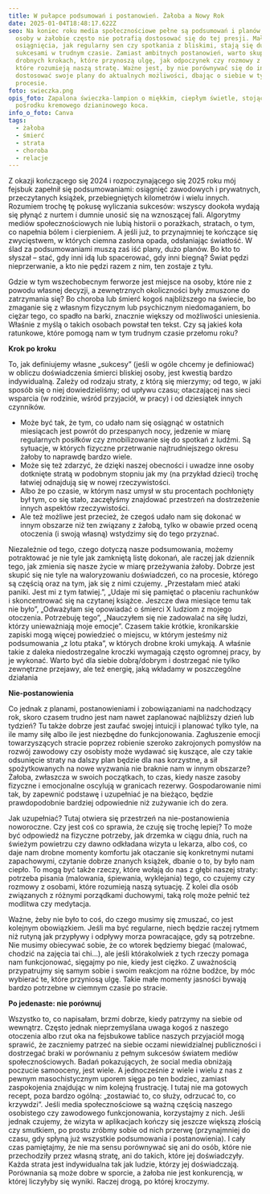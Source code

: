 ```yaml
---
title: W pułapce podsumowań i postanowień. Żałoba a Nowy Rok
date: 2025-01-04T18:48:17.622Z
seo: Na koniec roku media społecznościowe pełne są podsumowań i planów, ale
  osoby w żałobie często nie potrafią dostosować się do tej presji. Małe
  osiągnięcia, jak regularny sen czy spotkania z bliskimi, stają się dużymi
  sukcesami w trudnym czasie. Zamiast ambitnych postanowień, warto skupić się na
  drobnych krokach, które przynoszą ulgę, jak odpoczynek czy rozmowy z osobami,
  które rozumieją naszą stratę. Ważne jest, by nie porównywać się do innych i
  dostosować swoje plany do aktualnych możliwości, dbając o siebie w tym
  procesie.
foto: swieczka.png
opis_foto: Zapalona świeczka-lampion o miękkim, ciepłym świetle, stojąca
  pośrodku kremowego dzianinowego koca.
info_o_foto: Canva
tags:
  - żałoba
  - śmierć
  - strata
  - choroba
  - relacje
---
```

Z okazji kończącego się 2024 i rozpoczynającego się 2025 roku mój fejsbuk zapełnił się podsumowaniami: osiągnięć zawodowych i prywatnych, przeczytanych książek, przebiegniętych kilometrów i wielu innych. Rozumiem trochę tę pokusę wyliczania sukcesów: wszyscy dookoła wydają się płynąć z nurtem i dumnie unosić się na wznoszącej fali. Algorytmy mediów społecznościowych nie lubią historii o porażkach, stratach, o tym, co napełnia bólem i cierpieniem. A jeśli już, to przynajmniej te kończące się zwycięstwem, w których ciemna zasłona opada, odsłaniając światłość. W ślad za podsumowaniami muszą zaś iść plany, dużo planów. Bo kto to słyszał – stać, gdy inni idą lub spacerować, gdy inni biegną? Świat pędzi nieprzerwanie, a kto nie pędzi razem z nim, ten zostaje z tyłu.

Gdzie w tym wszechobecnym ferworze jest miejsce na osoby, które nie z powodu własnej decyzji, a zewnętrznych okoliczności były zmuszone do zatrzymania się? Bo choroba lub śmierć kogoś najbliższego na świecie, bo zmaganie się z własnym fizycznym lub psychicznym niedomaganiem, bo ciężar tego, co spadło na barki, znacznie większy od możliwości uniesienia. Właśnie z myślą o takich osobach powstał ten tekst. Czy są jakieś koła ratunkowe, które pomogą nam w tym trudnym czasie przełomu roku?

**Krok po kroku**

To, jak definiujemy własne „sukcesy” (jeśli w ogóle chcemy je definiować) w obliczu doświadczenia śmierci bliskiej osoby, jest kwestią bardzo indywidualną. Zależy od rodzaju straty, z którą się mierzymy; od tego, w jaki sposób się o niej dowiedzieliśmy; od upływu czasu; otaczającej nas sieci wsparcia (w rodzinie, wśród przyjaciół, w pracy) i od dziesiątek innych czynników.

* Może być tak, że tym, co udało nam się osiągnąć w ostatnich miesiącach jest powrót do przespanych nocy, jedzenie w miarę regularnych posiłków czy zmobilizowanie się do spotkań z ludźmi. Są sytuacje, w których fizyczne przetrwanie najtrudniejszego okresu żałoby to naprawdę bardzo wiele.
* Może się też zdarzyć, że dzięki naszej obecności i uwadze inne osoby dotknięte stratą w podobnym stopniu jak my (na przykład dzieci) trochę łatwiej odnajdują się w nowej rzeczywistości.
* Albo że po czasie, w którym nasz umysł w stu procentach pochłonięty był tym, co się stało, zaczęłyśmy znajdować przestrzeń na dostrzeżenie innych aspektów rzeczywistości.
* Ale też możliwe jest przecież, że czegoś udało nam się dokonać w innym obszarze niż ten związany z żałobą, tylko w obawie przed oceną otoczenia (i swoją własną) wstydzimy się do tego przyznać.

Niezależnie od tego, czego dotyczą nasze podsumowania, możemy potraktować je nie tyle jak zamkniętą listę dokonań, ale raczej jak dziennik tego, jak zmienia się nasze życie w miarę przeżywania żałoby. Dobrze jest skupić się nie tyle na waloryzowaniu doświadczeń, co na procesie, którego są częścią oraz na tym, jak się z nimi czujemy. „Przestałam mieć ataki paniki. Jest mi z tym łatwiej.”, „Udaje mi się pamiętać o płaceniu rachunków i skoncentrować się na czytanej książce. Jeszcze dwa miesiące temu tak nie było”, „Odważyłam się opowiadać o śmierci X ludziom z mojego otoczenia. Potrzebuję tego”, „Nauczyłem się nie zadowalać na siłę ludzi, którzy unieważniają moje emocje”. Czasem takie krótkie, kronikarskie zapiski mogą więcej powiedzieć o miejscu, w którym jesteśmy niż podsumowania „z lotu ptaka”, w których drobne kroki umykają. A właśnie takie z daleka niedostrzegalne kroczki wymagają często ogromnej pracy, by je wykonać. Warto być dla siebie dobrą/dobrym i dostrzegać nie tylko zewnętrzne przejawy, ale też energię, jaką wkładamy w poszczególne działania

**Nie-postanowienia**

Co jednak z planami, postanowieniami i zobowiązaniami na nadchodzący rok, skoro czasem trudno jest nam nawet zaplanować najbliższy dzień lub tydzień? Tu także dobrze jest zaufać swojej intuicji i planować tylko tyle, na ile mamy siłę albo ile jest niezbędne do funkcjonowania. Zagłuszenie emocji towarzyszących stracie poprzez robienie szeroko zakrojonych pomysłów na rozwój zawodowy czy osobisty może wydawać się kuszące, ale czy takie odsunięcie straty na dalszy plan będzie dla nas korzystne, a sił spożytkowanych na nowe wyzwania nie braknie nam w innym obszarze? Żałoba, zwłaszcza w swoich początkach, to czas, kiedy nasze zasoby fizyczne i emocjonalne oscylują w granicach rezerwy. Gospodarowanie nimi tak, by zapewnić podstawę i uzupełniać je na bieżąco, będzie prawdopodobnie bardziej odpowiednie niż zużywanie ich do zera.

Jak uzupełniać? Tutaj otwiera się przestrzeń na nie-postanowienia noworoczne. Czy jest coś co sprawia, że czuję się trochę lepiej? To może być odpowiedź na fizyczne potrzeby, jak drzemka w ciągu dnia, ruch na świeżym powietrzu czy dawno odkładana wizyta u lekarza, albo coś, co daje nam drobne momenty komfortu jak otaczanie się konkretnymi nutami zapachowymi, czytanie dobrze znanych książek, dbanie o to, by było nam ciepło. To mogą być także rzeczy, które wołają do nas z głębi naszej straty: potrzeba pisania (malowania, śpiewania, wyklejania) tego, co czujemy czy rozmowy z osobami, które rozumieją naszą sytuację. Z kolei dla osób związanych z różnymi porządkami duchowymi, taką rolę może pełnić też modlitwa czy medytacja.

Ważne, żeby nie było to coś, do czego musimy się zmuszać, co jest kolejnym obowiązkiem. Jeśli ma być regularne, niech będzie raczej rytmem niż rutyną jak przypływy i odpływy morza powracające, gdy są potrzebne. Nie musimy obiecywać sobie, że co wtorek będziemy biegać (malować, chodzić na zajęcia tai chi…), ale jeśli którakolwiek z tych rzeczy pomaga nam funkcjonować, sięgajmy po nie, kiedy jest ciężko. Z uważnością przypatrujmy się samym sobie i swoim reakcjom na różne bodźce, by móc wybierać te, które przyniosą ulgę. Takie małe momenty jasności bywają bardzo potrzebne w ciemnym czasie po stracie.

**Po jedenaste: nie porównuj**

Wszystko to, co napisałam, brzmi dobrze, kiedy patrzymy na siebie od wewnątrz. Często jednak nieprzemyślana uwaga kogoś z naszego otoczenia albo rzut oka na fejsbukowe tablice naszych przyjaciół mogą sprawić, że zaczniemy patrzeć na siebie oczami niewidzialnej publiczności i dostrzegać braki w porównaniu z pełnym sukcesów światem mediów społecznościowych. Badań pokazujących, że social media obniżają poczucie samooceny, jest wiele. A jednocześnie z wiele i wielu z nas z pewnym masochistycznym uporem sięga po ten bodziec, zamiast zaspokojenia znajdując w nim kolejną frustrację. I tutaj nie ma gotowych recept, poza bardzo ogólną: „zostawiać to, co służy, odrzucać to, co krzywdzi”. Jeśli media społecznościowe są ważną częścią naszego osobistego czy zawodowego funkcjonowania, korzystajmy z nich. Jeśli jednak czujemy, że wizyta w aplikacjach kończy się jeszcze większą złością czy smutkiem, po prostu zróbmy sobie od nich przerwę (przynajmniej do czasu, gdy spłyną już wszystkie podsumowania i postanowienia). I cały czas pamiętajmy, że nie ma sensu porównywać się ani do osób, które nie przechodziły przez własną stratę, ani do takich, które jej doświadczyły. Każda strata jest indywidualna tak jak ludzie, którzy jej doświadczają. Porównania są może dobre w sporcie, a żałoba nie jest konkurencją, w której liczyłyby się wyniki. Raczej drogą, po której kroczymy.